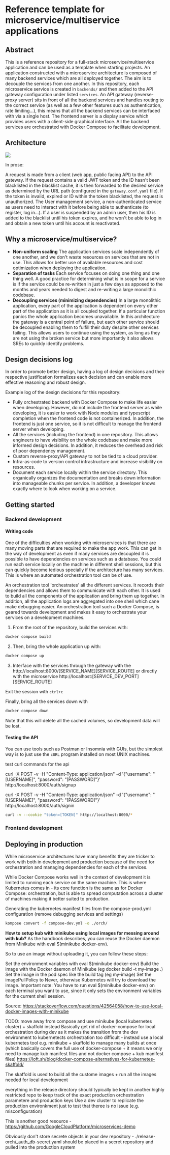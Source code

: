 # Reference template for microservice/multiservice applications

## Abstract

This is a reference repository for a full-stack microservice/multiservice 
application and can be used as a template when starting projects. An 
application constructed with a microservice architecture is composed of many 
backend services which are all deployed together. The aim is to decouple the 
services from one another. In this repository, each microservice service is 
created in `backends/` and then added to the API gateway configuration under 
listed `services`. An API gateway (reverse-proxy server) sits in front of all 
the backend services and handles routing to the correct service (as well as a 
few other features such as authentication, rate limiting...), this means that 
all the backend services can be interfaced with via a single host. The frontend 
server is a display service which provides users with a client-side graphical 
interface. All the backend services are orchestrated with Docker Compose to 
facilitate development.

## Architecture

![](https://raw.githubusercontent.com/a-shine/microservice-template/main/microservice-arch.drawio.svg)

In prose:

A request is made from a client (web app, public facing API) to the API gateway.
If the request contains a valid JWT token and the ID hasn't been blacklisted in 
the blacklist cache, it is then forwarded to the desired service as determined 
by the URL path (configured in the `gateway.conf.yaml` file). If the token is 
invalid, expired or ID within the token blacklisted, the request is 
unauthorized. The User management service, a non-authenticated service 
as users need to interact with it before being able to authenticate (to 
register, log in...). If a user is suspended by an admin user, then his ID is 
added to the blacklist until his token expires, and he won't be able to log in 
and obtain a new token until his account is reactivated.


## Why a microservice/multiservice?

- **Non-uniform scaling**
    The application services scale independently of one another, and we don't 
    waste resources on services that are not in use. This allows for better use 
    of available resources and cost optimization when deploying the application.
- **Separation of tasks** 
    Each service focuses on doing one thing and one thing well. A good practice 
    for determining what is in scope for a service is if the service could be 
    re-written in just a few days as apposed to the months and years needed to 
    digest and re-writing a large monolithic codebase.
- **Decoupling services (minimizing dependencies)**
    In a large monolithic application, every part of the application is 
    dependent on every other part of the application as it is all coupled 
    together. If a particular function panics the whole application becomes 
    unavailable. In this architecture the gateway is a central point of failure,
    but each other service should be decoupled enabling them to fulfill their 
    duty despite other services failing. This allows users to continue using 
    the system, as long as they are not using the broken service but more 
    importantly it also allows SREs to quickly identify problems.

## Design decisions log

In order to promote better design, having a log of design decisions and their 
respective justification formalizes each decision and can enable more effective 
reasoning and robust design.

Example log of the design decisions for this repository:
- Fully orchestrated backend with Docker Compose to make life easier when 
developing. However, do not include the frontend server as while developing, it 
is easier to work with Node modules and typescript completion when the frontend 
code is not containerized. In addition, the frontend is just one service, so it
is not difficult to manage the frontend server when developing.
- All the services (including the frontend) in one repository. This allows 
engineers to have visibility on the whole codebase and make more informed 
design decisions. In addition, it reduces the overhead and risk of poor 
dependency management.
- Custom reverse-proxy/API gateway to not be tied to a cloud provider.
- Infra-as-code to version control infrastructure and increase visibility on 
resources.
- Document each service locally within the service directory. This organically 
organizes the documentation and breaks down information into manageable chunks 
per service. In addition, a developer knows exactly where to look when working 
on a service.

## Getting started

### Backend development

#### Writing code

One of the difficulties when working with microservices is that there are many 
moving parts that are required to make the app work. This can get in the way of 
development as even if many services are decoupled it is possible to have 
dependencies on services such as a database. You could run each service locally
on the machine in different shell sessions, but this can quickly become tedious 
specially if the architecture has many services. This is where an automated 
orchestration tool can be of use.

An orchestration tool 'orchestrates' all the different services. It records 
their dependencies and allows them to communicate with each other. It is used 
to build all the components of the application and bring them up together. In 
addition, all the application logs are aggregated into one shell which cane 
make debugging easier. An orchestration tool such a Docker Compose, is geared 
towards development and makes it easy to orchestrate your services on a 
development machines.

1. From the root of the repository, build the services with:
```bash
docker compose build
```

2. Then, bring the whole application up with:
```bash
docker compose up
```

3. Interface with the services through the gateway with the 
http://localhost:8000/[SERVICE_NAME][SERVICE_ROUTE] or directly with the 
microservice http://localhost:[SERVICE_DEV_PORT][SERVICE_ROUTE]

Exit the session with `ctrl+c`


Finally, bring all the services down with
```bash
docker compose down
```
Note that this will delete all the cached volumes, so development data will be 
lost.

#### Testing the API

You can use tools such as Postman or Insomnia with GUIs, but the simplest way 
is to just use the `cURL` program installed on most UNIX machines.

test curl commands for the api

curl -X POST -v -H "Content-Type: application/json" -d '{"username": "[USERNAME]", "password": "[PASSWORD]"}' http://localhost:8000/auth/signup


curl -X POST -v -H "Content-Type: application/json" -d '{"username": "[USERNAME]", "password": "[PASSWORD]"}' http://localhost:8000/auth/signin

```bash
curl -v --cookie "token=[TOKEN]" http://localhost:8000/*
```

### Frontend development


## Deploying in production

While microservice architectures have many benefits they are tricker to work 
with both in development and production because of the need for orchestration 
and managing dependencies for each of the services.

While Docker Compose works well in the context of development it is limited to 
running each service on the same machine. This is where Kubernetes comes in - 
its core function is the same as for Docker Compose: orchestration, but is able 
to spread computation across a cluster of machines making it better suited to 
production.



Generating the kubernetes manifest files from the compose-prod.yml configuration (remove debugging services and settings)
```bash
kompose convert -f compose-dev.yml -o ./orch/
```

**How to setup kub with minikube using local images for messing around with kub?**
As the handbook describes, you can reuse the Docker daemon from Minikube with eval $(minikube docker-env).

So to use an image without uploading it, you can follow these steps:

Set the environment variables with eval $(minikube docker-env)
Build the image with the Docker daemon of Minikube (eg docker build -t my-image .)
Set the image in the pod spec like the build tag (eg my-image)
Set the imagePullPolicy to Never, otherwise Kubernetes will try to download the image.
Important note: You have to run eval $(minikube docker-env) on each terminal you want to use, since it only sets the environment variables for the current shell session.

Source: https://stackoverflow.com/questions/42564058/how-to-use-local-docker-images-with-minikube



TODO: move away from compose and use minikube (local kubernetes cluster) + skaffold instead
Basically get rid of docker-compose for local orchestration during dev as it makes the transition from the dev environment to kubernetects orchestration too difficult - instead use a local kubernetes tool e.g. minikube + skaffold to manage many builds at once (which basically covers the full use of docker-compose + it means we only need to manage kub manifest files and not docker compose + kub manifest files)
https://loft.sh/blog/docker-compose-alternatives-for-kubernetes-skaffold/


The skaffold is used to build all the custome images + run all the images needed for local development




everything in the release directory should typically be kept in another highly restricted repo to keep track of the exact production orchestration parametere and production keys
Use a dev cluster to replicate the production environkment just to test that theree is no issue (e.g. misconfiguration)


This is another good resource - https://github.com/GoogleCloudPlatform/microservices-demo




Obviously don't store secrete objects in your dev repository - ./release-orch/_auth_db-secret.yaml should be placed in a secret repository and pulled into the production system
